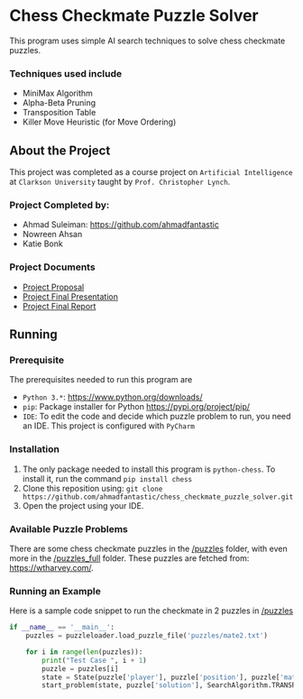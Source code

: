 # Chess Checkmate Puzzle Solver
This program uses simple AI search techniques to solve chess checkmate puzzles.

### Techniques used include
- MiniMax Algorithm
- Alpha-Beta Pruning
- Transposition Table
- Killer Move Heuristic (for Move Ordering)

## About the Project
This project was completed as a course project on `Artificial Intelligence` at `Clarkson University` taught by `Prof. Christopher Lynch`.

### Project Completed by:
- Ahmad Suleiman: https://github.com/ahmadfantastic
- Nowreen Ahsan
- Katie Bonk

### Project Documents
- [Project Proposal](https://docs.google.com/document/d/10mtiBX_XN--wOmkSw8E3o_NwrYxPUMSmiF1g2fk72Yg/edit)
- [Project Final Presentation](https://docs.google.com/presentation/d/1bbWk2Nlo_cc15aLFTWp-yFizXrhnfXdoygoRPycCst8/edit#slide=id.g2a41824c8cb_0_68)
- [Project Final Report](https://docs.google.com/document/d/1OtrkMxc-68UzHX5k0Kzr06oLgI7htZGAWVLjB4ryj4Y/edit#heading=h.pwelozedd80i)

## Running

### Prerequisite
The prerequisites needed to run this program are
- `Python 3.*`:  https://www.python.org/downloads/
- `pip`: Package installer for Python https://pypi.org/project/pip/
- `IDE`: To edit the code and decide which puzzle problem to run, you need an IDE. This project is configured with `PyCharm`

### Installation
1. The only package needed to install this program is `python-chess`. To install it, run the command `pip install chess`
2. Clone this reposition using: `git clone https://github.com/ahmadfantastic/chess_checkmate_puzzle_solver.git`
3. Open the project using your IDE.

### Available Puzzle Problems
There are some chess checkmate puzzles in the [/puzzles](puzzles) folder, with even more in the [/puzzles_full](puzzles_full) folder.
These puzzles are fetched from: https://wtharvey.com/.

### Running an Example
Here is a sample code snippet to run the checkmate in 2 puzzles in [/puzzles](puzzles/mate2.txt) 
```python
if __name__ == '__main__':
    puzzles = puzzleloader.load_puzzle_file('puzzles/mate2.txt')

    for i in range(len(puzzles)):
        print("Test Case ", i + 1)
        puzzle = puzzles[i]
        state = State(puzzle['player'], puzzle['position'], puzzle['mate'])
        start_problem(state, puzzle['solution'], SearchAlgorithm.TRANSPOSITION)
```

